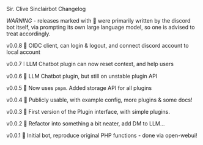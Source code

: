 Sir. Clive Sinclairbot Changelog

*WARNING* - releases marked with 🧠 were primarily written by the discord bot itself, via prompting its own large language model, so one is advised to treat accordingly.

v0.0.8 👥 OIDC client, can login & logout, and connect discord account to local account

v0.0.7 ❕ LLM Chatbot plugin can now reset context, and help users

v0.0.6 🤖 LLM Chatbot plugin, but still on unstable plugin API

v0.0.5 🧱 Now uses `pnpm`. Added storage API for all plugins

v0.0.4 🤯 Publicly usable, with example config, more plugins & some docs!

v0.0.3 🧠 First version of the Plugin interface, with simple plugins.

v0.0.2 🤖 Refactor into something a bit neater, add DM to LLM...

v0.0.1 🧠 Initial bot, reproduce original PHP functions - done via open-webui!
